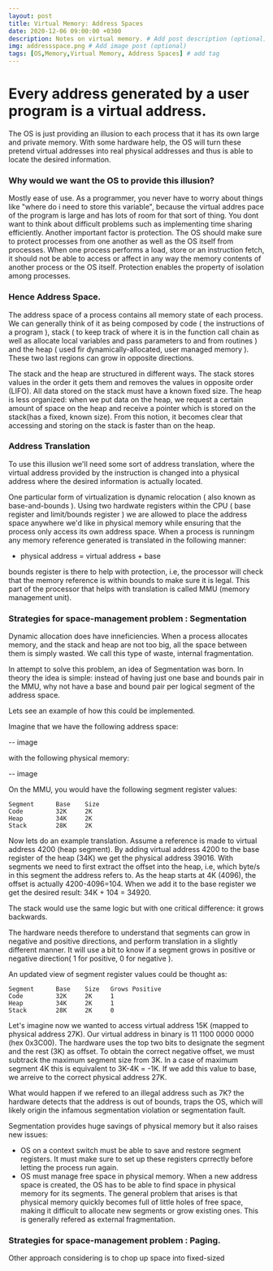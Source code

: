 ```yaml
---
layout: post
title: Virtual Memory: Address Spaces
date: 2020-12-06 09:00:00 +0300
description: Notes on virtual memory. # Add post description (optional)
img: addressspace.png # Add image post (optional)
tags: [OS,Memory,Virtual Memory, Address Spaces] # add tag
---
```

# Every address generated by a user program is a virtual address.

The OS is just providing an illusion to each process that it has its own large and private memory. With some hardware help, the OS will turn these pretend virtual addresses into real physical addresses and thus is able to locate the desired information.

### Why would we want the OS to provide this illusion?

Mostly ease of use. As a programmer, you never have to worry about things like "where do i need to store this variable", because the virtual addres pace of the program is large and has lots of room for that sort of thing. You dont want to think about difficult problems such as implementing time sharing efficiently.
Another important factor is protection. The OS should make sure to protect processes from one another as well as the OS itself from processes. When one process performs a load, store or an instruction fetch, it should not be able to access or affect in any way the memory contents of another process or the OS itself. Protection enables the property of isolation among processes.

### Hence Address Space.

The address space of a process contains all memory state of each process. We can generally think of it as being composed by code ( the instructions of a program ), stack ( to keep track of where it is in the function call chain as well as allocate local variables and pass parameters to and from routines ) and the heap ( used fir dynamically-allocated, user managed memory ). These two last regions can grow in opposite directions.

The stack and the heap are structured in different ways. The stack stores values in the order it gets them and removes the values in opposite order (LIFO). All data stored on the stack must have a known fixed size. The heap is less organized: when we put data on the heap, we request a certain amount of space on the heap and receive a pointer which is stored on the stack(has a fixed, known size). From this notion, it becomes clear that accessing and storing on the stack is faster than on the heap.

### Address Translation

To use this illusion we'll need some sort of address translation, where the virtual address provided by the instruction is changed into a physical address where the desired information is actually located.

One particular form of virtualization is dynamic relocation ( also known as base-and-bounds ). Using two hardwate registers within the CPU ( base register and limit/bounds register ) we are allowed to place the address space anywhere we'd like in physical memory while ensuring that the process only access its own address space.
When a process is runningm any memory reference generated is translated in the following manner:

 - physical address = virtual address + base

 bounds register is there to help with protection, i.e, the processor will check that the memory reference is within bounds to make sure it is legal. This part of the processor that helps with translation is called MMU (memory management unit).

### Strategies for space-management problem : Segmentation

 Dynamic allocation does have inneficiencies. When a process allocates memory, and the stack and heap are not too big, all the space between them is simply wasted. We call this type of waste, internal fragmentation.

 In attempt to solve this problem, an idea of Segmentation was born. In theory the idea is simple: instead of having just one base and bounds pair in the MMU, why not have a base and bound pair per logical segment of the address space.

 Lets see an example of how this could be implemented.

 Imagine that we have the following address space:

 -- image

 with the following physical memory:

 -- image

 On the MMU, you would have the following segment register values:

    Segment      Base    Size
    Code         32K     2K
    Heap         34K     2K
    Stack        28K     2K

 Now lets do an example translation. Assume a reference is made to virtual address 4200 (heap segment). By adding virtual address 4200 to the base register of the heap (34K) we get the physical address 39016. With segments we need to first extract the offset into the heap, i.e, which byte/s in this segment the address refers to. As the heap starts at 4K (4096), the offset is actually 4200-4096=104. When we add it to the base register we get the desired result: 34K + 104 = 34920.

The stack would use the same logic but with one critical difference: it grows backwards.

The hardware needs therefore to understand that segments can grow in negative and positive directions, and perform translation in a slightly different manner. It will use a bit to know if a segment grows in positive or negative direction( 1 for positive, 0 for negative ).

An updated view of segment register values could be thought as:

    Segment      Base    Size   Grows Positive
    Code         32K     2K     1
    Heap         34K     2K     1
    Stack        28K     2K     0


Let's imagine now we wanted to access virtual address 15K (mapped to physical address 27K). Our virtual address in binary is 11 1100 0000 0000 (hex 0x3C00). The hardware uses the top two bits to designate the segment and the rest (3K) as offset. To obtain the correct negative offset, we must subtrack the maximum segment size from 3K. In a case of maximum segment 4K this is equivalent to 3K-4K = -1K. If we add this value to base, we arreive to the correct physical address 27K.

 What would happen if we refered to an illegal address such as 7K? the hardware detects that the address is out of bounds, traps the OS, which will likely origin the infamous segmentation violation or segmentation fault.

Segmentation provides huge savings of physical memory but it also raises new issues:

 - OS on a context switch must be able to save and restore segment registers. It must make sure to set up these registers cprrectly before letting the process run again.
 - OS must manage free space in physical memory. When a new address space is created, the OS has to be able to find space in physical memory for its segments. The general problem that arises is that physical memory quickly becomes full of little holes of free space, making it difficult to allocate new segments or grow existing ones. This is generally refered as external fragmentation.

### Strategies for space-management problem : Paging.

Other approach considering is to chop up space into fixed-sized



<!-- /* This blog was originally posted on [Medium](https://medium.com/@seomisw/image-dataset-for-litter-detection-7f1cab9e7fa1){:target="_blank"}--be sure to follow and clap! */ -->
